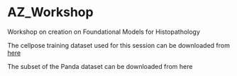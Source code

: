 # AZ_Workshop
Workshop on creation on Foundational Models for Histopathology

The cellpose training dataset used for this session can be downloaded from [here](https://drive.google.com/file/d/1OB5u1X7YYTgMIu8p3kXJNkwJT7N4GSYG/view?usp=sharing)

The subset of the Panda dataset can be downloaded from here

